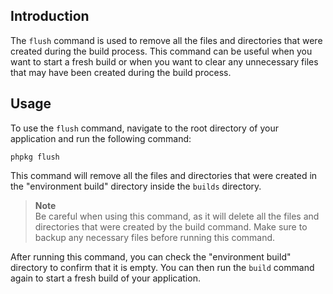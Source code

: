 ## Introduction

The `flush` command is used to remove all the files and directories that were created during the build process.
This command can be useful when you want to start a fresh build or when you want to clear any unnecessary files 
that may have been created during the build process.

## Usage

To use the `flush` command, navigate to the root directory of your application and run the following command:

```shell
phpkg flush
```

This command will remove all the files and directories that were created in the "environment build" directory inside the `builds` directory.

> **Note**  
> Be careful when using this command, as it will delete all the files and directories that were created by the build command.
> Make sure to backup any necessary files before running this command.

After running this command, you can check the "environment build" directory to confirm that it is empty.
You can then run the `build` command again to start a fresh build of your application.
